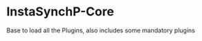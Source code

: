 InstaSynchP-Core
================

Base to load all the Plugins, also includes some mandatory plugins
